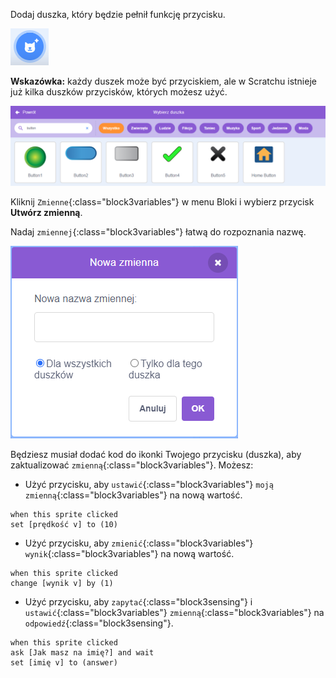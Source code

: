 Dodaj duszka, który będzie pełnił funkcję przycisku.

![](images/add-sprite.png)

**Wskazówka:** każdy duszek może być przyciskiem, ale w Scratchu istnieje już kilka duszków przycisków, których możesz użyć.

![](images/button-sprites.png)

Kliknij `Zmienne`{:class="block3variables"} w menu Bloki i wybierz przycisk **Utwórz zmienną**.

Nadaj `zmiennej`{:class="block3variables"} łatwą do rozpoznania nazwę.

![](images/name-variable.png)

Będziesz musiał dodać kod do ikonki Twojego przycisku (duszka), aby zaktualizować `zmienną`{:class="block3variables"}. Możesz:

+ Użyć przycisku, aby `ustawić`{:class="block3variables"} `moją zmienną`{:class="block3variables"} na nową wartość.

```blocks3
when this sprite clicked
set [prędkość v] to (10)
```

+ Użyć przycisku, aby `zmienić`{:class="block3variables"} `wynik`{:class="block3variables"} na nową wartość.

```blocks3
when this sprite clicked
change [wynik v] by (1)
```

+ Użyć przycisku, aby `zapytać`{:class="block3sensing"} i `ustawić`{:class="block3variables"} `zmienną`{:class="block3variables"} na `odpowiedź`{:class="block3sensing"}.

```blocks3
when this sprite clicked
ask [Jak masz na imię?] and wait 
set [imię v] to (answer)
```
